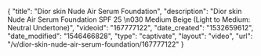 {
    "title": "Dior skin Nude Air Serum Foundation",
    "description": "Dior skin Nude Air Serum Foundation SPF 25 \n030 Medium Beige (Light to Medium: Neutral Undertone)",
    "videoid": "167777122",
    "date_created": "1532659612",
    "date_modified": "1546466828",
    "type": "captivate",
    "layout": "video",
    "url": "\/v\/dior-skin-nude-air-serum-foundation\/167777122"
}